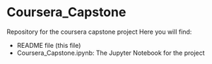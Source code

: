 # Coursera_Capstone
Repository for the coursera capstone project
Here you will find:
  - README file (this file)
  - Coursera_Capstone.ipynb: The Jupyter Notebook for the project
